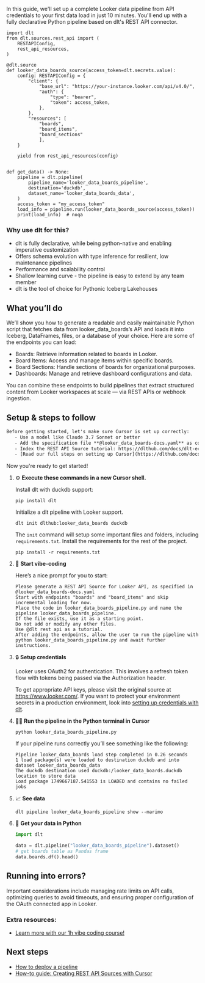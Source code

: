 In this guide, we'll set up a complete Looker data pipeline from API credentials to your first data load in just 10 minutes. You'll end up with a fully declarative Python pipeline based on dlt's REST API connector.

```python-outcome
import dlt
from dlt.sources.rest_api import (
    RESTAPIConfig,
    rest_api_resources,
)

@dlt.source
def looker_data_boards_source(access_token=dlt.secrets.value):
    config: RESTAPIConfig = {
        "client": {
            "base_url": "https://your-instance.looker.com/api/v4.0/",
            "auth": {
                "type": "bearer",
                "token": access_token,
            },
        },
        "resources": [
            "boards",
            "board_items",
            "board_sections"
            ],
    }

    yield from rest_api_resources(config)


def get_data() -> None:
    pipeline = dlt.pipeline(
        pipeline_name='looker_data_boards_pipeline',
        destination='duckdb',
        dataset_name='looker_data_boards_data', 
    )
    access_token = "my_access_token"
    load_info = pipeline.run(looker_data_boards_source(access_token))
    print(load_info)  # noqa
```

### Why use dlt for this?

- dlt is fully declarative, while being python-native and enabling imperative customization
- Offers schema evolution with type inference for resilient, low maintenance pipelines
- Performance and scalability control
- Shallow learning curve - the pipeline is easy to extend by any team member
- dlt is the tool of choice for Pythonic Iceberg Lakehouses

## What you’ll do

We’ll show you how to generate a readable and easily maintainable Python script that fetches data from looker_data_boards’s API and loads it into Iceberg, DataFrames, files, or a database of your choice. Here are some of the endpoints you can load:

- Boards: Retrieve information related to boards in Looker.
- Board Items: Access and manage items within specific boards.
- Board Sections: Handle sections of boards for organizational purposes.
- Dashboards: Manage and retrieve dashboard configurations and data.

You can combine these endpoints to build pipelines that extract structured content from Looker workspaces at scale — via REST APIs or webhook ingestion.

## Setup & steps to follow

```default
Before getting started, let's make sure Cursor is set up correctly:
   - Use a model like Claude 3.7 Sonnet or better
   - Add the specification file **@looker_data_boards-docs.yaml** as context
   - Index the REST API Source tutorial: https://dlthub.com/docs/dlt-ecosystem/verified-sources/rest_api/ and add it to context as **@dlt rest api**
   - [Read our full steps on setting up Cursor](https://dlthub.com/docs/dlt-ecosystem/llm-tooling/cursor-restapi#23-configuring-cursor-with-documentation)
```

Now you're ready to get started! 

1. ⚙️ **Execute these commands in a new Cursor shell.**
    
    Install dlt with duckdb support:
    ```shell
    pip install dlt
    ```

    Initialize a dlt pipeline with Looker support.
    ```shell
    dlt init dlthub:looker_data_boards duckdb
    ```

    The `init` command will setup some important files and folders, including `requirements.txt`. Install the requirements for the rest of the project.
    ```shell
    pip install -r requirements.txt
    ```
    
2. 🤠 **Start vibe-coding**
    
    Here’s a nice prompt for you to start: 
    
    ```prompt
    Please generate a REST API Source for Looker API, as specified in @looker_data_boards-docs.yaml 
    Start with endpoints "boards" and "board_items" and skip incremental loading for now. 
    Place the code in looker_data_boards_pipeline.py and name the pipeline looker_data_boards_pipeline. 
    If the file exists, use it as a starting point. 
    Do not add or modify any other files. 
    Use @dlt rest api as a tutorial. 
    After adding the endpoints, allow the user to run the pipeline with python looker_data_boards_pipeline.py and await further instructions.
    ```

    
3. 🔒 **Setup credentials** 
    
    Looker uses OAuth2 for authentication. This involves a refresh token flow with tokens being passed via the Authorization header.
    
    To get appropriate API keys, please visit the original source at https://www.looker.com/.
    If you want to protect your environment secrets in a production environment, look into [setting up credentials with dlt](https://dlthub.com/docs/walkthroughs/add_credentials).
    
4. 🏃‍♀️ **Run the pipeline in the Python terminal in Cursor**
    
    ```shell
    python looker_data_boards_pipeline.py
    ```
    
    If your pipeline runs correctly you’ll see something like the following:
    
    ```shell
    Pipeline looker_data_boards load step completed in 0.26 seconds
    1 load package(s) were loaded to destination duckdb and into dataset looker_data_boards_data
    The duckdb destination used duckdb:/looker_data_boards.duckdb location to store data
    Load package 1749667187.541553 is LOADED and contains no failed jobs
    ```
    
5. 📈 **See data**
    
    ```shell
    dlt pipeline looker_data_boards_pipeline show --marimo
    ```
    
6. 🐍 **Get your data in Python**
    
    ```python
    import dlt

   data = dlt.pipeline("looker_data_boards_pipeline").dataset()
   # get boards table as Pandas frame
   data.boards.df().head()
    ```

## Running into errors?

Important considerations include managing rate limits on API calls, optimizing queries to avoid timeouts, and ensuring proper configuration of the OAuth connected app in Looker.

### Extra resources:

- [Learn more with our 1h vibe coding course!](https://www.youtube.com/watch?v=GGid70rnJuM)

## Next steps

- [How to deploy a pipeline](https://dlthub.com/docs/walkthroughs/deploy-a-pipeline)
- [How-to guide: Creating REST API Sources with Cursor](https://dlthub.com/docs/dlt-ecosystem/llm-tooling/cursor-restapi)